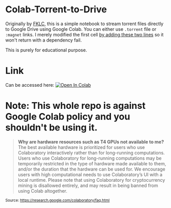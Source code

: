 # Colab-Torrent-to-Drive

Originally by [FKLC](https://github.com/FKLC/Torrent-To-Google-Drive-Downloader), this is a simple notebook to stream torrent files directly to Google Drive using Google Colab. You can either use `.torrent` file or `:magnet` links. I merely modified the first cell [by adding these two lines](https://stackoverflow.com/a/66365826) so it won't return with a dependency fail. 

This is purely for educational purpose. 

# Link

Can be accessed here: <a href="https://colab.research.google.com/github/November-Storm/Colab-Torrent-to-Drive/blob/main/%5Bv1%5D%20Torrent_To_Google_Drive_Downloader.ipynb" target="_parent"><img src="https://colab.research.google.com/assets/colab-badge.svg" alt="Open In Colab"/></a>

# Note: This whole repo is against Google Colab policy and you shouldn't be using it.
> **Why are hardware resources such as T4 GPUs not available to me?**
The best available hardware is prioritized for users who use Colaboratory interactively rather than for long-running computations. Users who use Colaboratory for long-running computations may be temporarily restricted in the type of hardware made available to them, and/or the duration that the hardware can be used for. We encourage users with high computational needs to use Colaboratory’s UI with a local runtime.
Please note that using Colaboratory for cryptocurrency mining is disallowed entirely, and may result in being banned from using Colab altogether.

<sub>Source: https://research.google.com/colaboratory/faq.html</sub>
